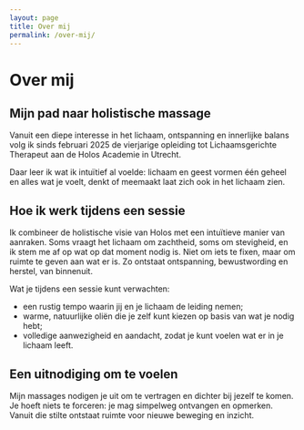 ```yaml
---
layout: page
title: Over mij
permalink: /over-mij/
---
```


# Over mij

## Mijn pad naar holistische massage

Vanuit een diepe interesse in het lichaam, ontspanning en innerlijke balans volg ik sinds februari 2025 de vierjarige opleiding tot Lichaamsgerichte Therapeut aan de Holos Academie in Utrecht.

Daar leer ik wat ik intuïtief al voelde: lichaam en geest vormen één geheel en alles wat je voelt, denkt of meemaakt laat zich ook in het lichaam zien.

## Hoe ik werk tijdens een sessie

Ik combineer de holistische visie van Holos met een intuïtieve manier van aanraken. Soms vraagt het lichaam om zachtheid, soms om stevigheid, en ik stem me af op wat op dat moment nodig is. Niet om iets te fixen, maar om ruimte te geven aan wat er is. Zo ontstaat ontspanning, bewustwording en herstel, van binnenuit.

Wat je tijdens een sessie kunt verwachten:

- een rustig tempo waarin jij en je lichaam de leiding nemen;
- warme, natuurlijke oliën die je zelf kunt kiezen op basis van wat je nodig hebt;
- volledige aanwezigheid en aandacht, zodat je kunt voelen wat er in je lichaam leeft.

## Een uitnodiging om te voelen

Mijn massages nodigen je uit om te vertragen en dichter bij jezelf te komen. Je hoeft niets te forceren: je mag simpelweg ontvangen en opmerken. Vanuit die stilte ontstaat ruimte voor nieuwe beweging en inzicht.
